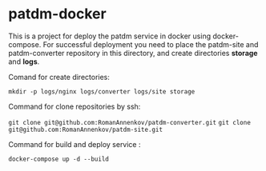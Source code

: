 # patdm-docker
This is a project for deploy the patdm service in docker using docker-compose.
For successful deployment you need to place the patdm-site and patdm-converter repository in this directory, and create directories **storage** and **logs**.

Comand for create directories:

`mkdir -p logs/nginx logs/converter logs/site storage` 

Command for clone repositories by ssh:

`git clone git@github.com:RomanAnnenkov/patdm-converter.git`
`git clone git@github.com:RomanAnnenkov/patdm-site.git`

Command for build and deploy service :

`docker-compose up -d --build`
